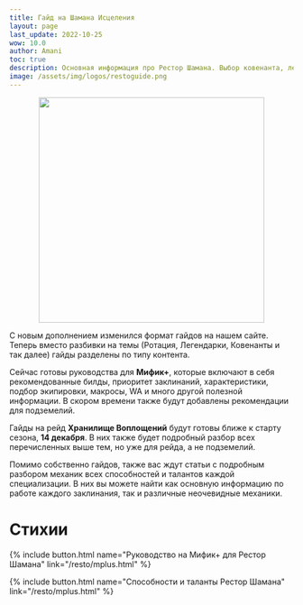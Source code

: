 ```yaml
---
title: Гайд на Шамана Исцеления
layout: page
last_update: 2022-10-25
wow: 10.0
author: Amani
toc: true
description: Основная информация про Рестор Шамана. Выбор ковенанта, легендарные предметы, таланты для рейда и Мифик+, описание способностей, ротации и характеристик – в этом руководстве вы найдете это и многое другое.
image: /assets/img/logos/restoguide.png
---
```


<p align="center">
<img src="/assets/img/resto_tb2.png" width=400x> 
</p>

С новым дополнением изменился формат гайдов на нашем сайте. Теперь вместо разбивки на темы (Ротация, Легендарки, Ковенанты и так далее) гайды разделены по типу контента.

Сейчас готовы руководства для **Мифик+**, которые включают в себя рекомендованные билды, приоритет заклинаний, характеристики, подбор экипировки, макросы, WA и много другой полезной информации. В скором времени также будут добавлены рекомендации для подземелий.

Гайды на рейд **Хранилище Воплощений** будут готовы ближе к старту сезона, **14 декабря**. В них также будет подробный разбор всех перечисленных выше тем, но уже для рейда, а не подземелий.

Помимо собственно гайдов, также вас ждут статьи с подробным разбором механик всех способностей и талантов каждой специализации. В них вы можете найти как основную информацию по работе каждого заклинания, так и различные неочевидные механики.

# Стихии

<p></p>

{% include button.html name="Руководство на Мифик+ для Рестор Шамана" link="/resto/mplus.html" %}  

<p></p>

{% include button.html name="Способности и таланты Рестор Шамана" link="/resto/mplus.html" %}  

<p></p>
